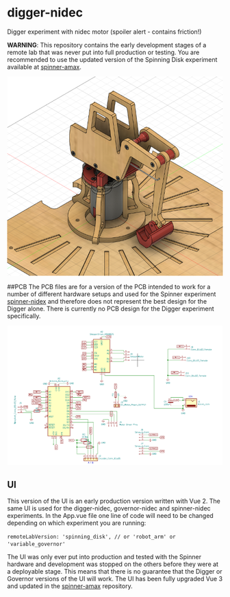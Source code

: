 # digger-nidec
Digger experiment with nidec motor (spoiler alert - contains friction!)

**WARNING**: This repository contains the early development stages of a remote lab that was never put into full production or testing. You are recommended to use the updated version of the Spinning Disk experiment available at [spinner-amax](https://github.com/practable/spinner-amax).

![Digger](./hw/cad/Digger.PNG)

##PCB
The PCB files are for a version of the PCB intended to work for a number of different hardware setups and used for the Spinner experiment [spinner-nidex](https://github.com/practable/spinner-nidec) and therefore does not represent the best design for the Digger alone. There is currently no PCB design for the Digger experiment specifically.

![PCB](./hw/pcb/PCB_PIDController.png)

## UI
This version of the UI is an early production version written with Vue 2. The same UI is used for the digger-nidec, governor-nidec and spinner-nidec experiments. In the App.vue file one line of code will need to be changed depending on which experiment you are running:

`remoteLabVersion: 'spinning_disk', // or 'robot_arm' or 'variable_governor'`

The UI was only ever put into production and tested with the Spinner hardware and development was stopped on the others before they were at a deployable stage. This means that there is no guarantee that the Digger or Governor versions of the UI will work. The UI has been fully upgraded Vue 3 and updated in the [spinner-amax](https://github.com/practable/spinner-amax) repository.
